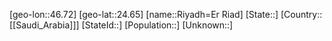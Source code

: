 ﻿---
location: [24.65,46.72]
type: City
tags:
- geo/City


SpocWebEntityId: 33745
isDeleted: false
confidential: public

---
[geo-lon::46.72]
[geo-lat::24.65]
[name::Riyadh=Er Riad]
[State::]
[Country::[[Saudi_Arabia]]]
[StateId::]
[Population::]
[Unknown::]

